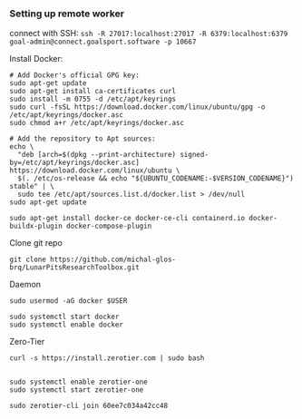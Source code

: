 ### Setting up remote worker

connect with SSH:
`ssh -R 27017:localhost:27017 -R 6379:localhost:6379 goal-admin@connect.goalsport.software -p 10667`



Install Docker:
```
# Add Docker's official GPG key:
sudo apt-get update
sudo apt-get install ca-certificates curl
sudo install -m 0755 -d /etc/apt/keyrings
sudo curl -fsSL https://download.docker.com/linux/ubuntu/gpg -o /etc/apt/keyrings/docker.asc
sudo chmod a+r /etc/apt/keyrings/docker.asc

# Add the repository to Apt sources:
echo \
  "deb [arch=$(dpkg --print-architecture) signed-by=/etc/apt/keyrings/docker.asc] https://download.docker.com/linux/ubuntu \
  $(. /etc/os-release && echo "${UBUNTU_CODENAME:-$VERSION_CODENAME}") stable" | \
  sudo tee /etc/apt/sources.list.d/docker.list > /dev/null
sudo apt-get update

sudo apt-get install docker-ce docker-ce-cli containerd.io docker-buildx-plugin docker-compose-plugin
```

Clone git repo
```
git clone https://github.com/michal-glos-brq/LunarPitsResearchToolbox.git
```


Daemon
```
sudo usermod -aG docker $USER

sudo systemctl start docker
sudo systemctl enable docker
```



Zero-Tier
```
curl -s https://install.zerotier.com | sudo bash


sudo systemctl enable zerotier-one
sudo systemctl start zerotier-one

sudo zerotier-cli join 60ee7c034a42cc48
```